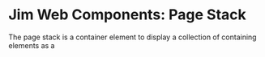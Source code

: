 # Jim Web Components: Page Stack

The page stack is a container element to display a collection of
containing elements as a 
